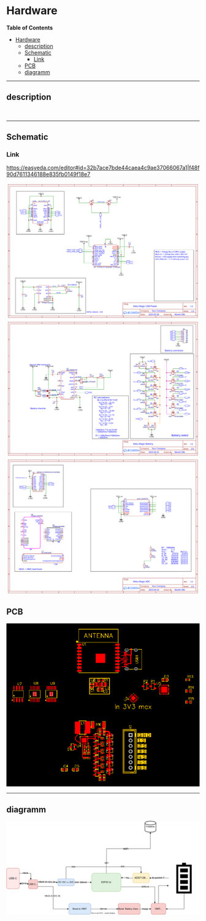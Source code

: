 # Hardware

**Table of Contents**
- [Hardware](#hardware)
  - [description](#description)
  - [Schematic](#schematic)
    - [Link](#link)
  - [PCB](#pcb)
  - [diagramm](#diagramm)

---
## description

<br>

---
## Schematic
### Link
https://easyeda.com/editor#id=32b7ace7bde44caea4c9ae37066067a1|f48f90d7611346188e835fb0149f18e7

![no Pic Schematic](img/Schematic_Akku-magic_2023-04-27/USB-Power.svg)
![no Pic Schematic](img/Schematic_Akku-magic_2023-04-27/Battery-Charge.svg)
![no Pic Schematic](img/Schematic_Akku-magic_2023-04-27/ADC-....svg)

## PCB
![no Pic PCB](img/PCB_PCB_Akku-magic_2023-04-27.svg)

---
## diagramm
![no Pic diagramm](img/AkkuMagic.drawio.svg)

